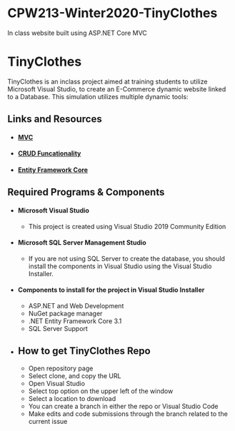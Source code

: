 # CPW213-Winter2020-TinyClothes
In class website built using ASP.NET Core MVC


# TinyClothes



TinyClothes is an inclass project aimed at training students to utilize Microsoft Visual Studio, to create an E-Commerce dynamic website
linked to a Database. This simulation utilizes multiple dynamic tools:

 ## Links and Resources
  * #### [MVC](https://docs.microsoft.com/en-us/aspnet/mvc/)
  * #### [CRUD Funcationality](https://docs.microsoft.com/en-us/aspnet/core/data/ef-mvc/crud?view=aspnetcore-3.1)
  * #### [Entity Framework Core](https://docs.microsoft.com/en-us/ef/core/)
  
  
## Required Programs & Components
 * #### Microsoft Visual Studio
    * This project is created using Visual Studio 2019 Community Edition
 * #### Microsoft SQL Server Management Studio
    * If you are not using SQL Server to create the database, you should install the components in Visual Studio using the Visual Studio         Installer. 
 * #### Components to install for the project in Visual Studio Installer
    * ASP.NET and Web Development
    * NuGet package manager
    * .NET Entity Framework Core 3.1
    * SQL Server Support
 
* ## How to get TinyClothes Repo
    * Open repository page
    * Select clone, and copy the URL
    * Open Visual Studio
    * Select top option on the upper left of the window
    * Select a location to download
    * You can create a branch in either the repo or Visual Studio Code
    * Make edits and code submissions through the branch related to the current issue
    
